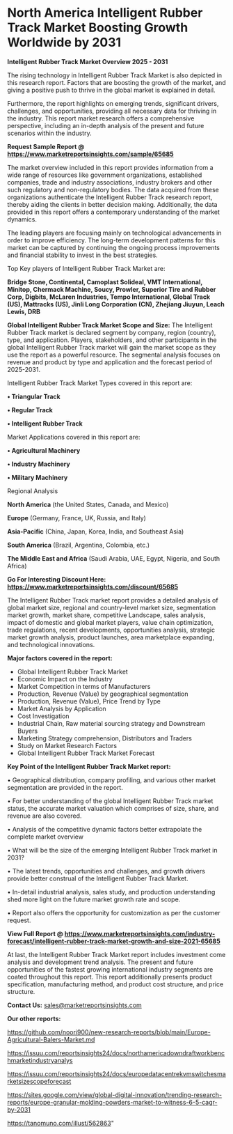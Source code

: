 # North America Intelligent Rubber Track Market Boosting Growth Worldwide by 2031

<Strong> Intelligent Rubber Track Market Overview 2025 - 2031</strong>

The rising technology in Intelligent Rubber Track Market is also depicted in this research report. Factors that are boosting the growth of the market, and giving a positive push to thrive in the global market is explained in detail.

Furthermore, the report highlights on emerging trends, significant drivers, challenges, and opportunities, providing all necessary data for thriving in the industry. This report market research offers a comprehensive perspective, including an in-depth analysis of the present and future scenarios within the industry.

<strong>Request Sample Report @ <a href=https://www.marketreportsinsights.com/sample/65685>https://www.marketreportsinsights.com/sample/65685</a></strong>

The market overview included in this report provides information from a wide range of resources like government organizations, established companies, trade and industry associations, industry brokers and other such regulatory and non-regulatory bodies. The data acquired from these organizations authenticate the Intelligent Rubber Track research report, thereby aiding the clients in better decision making. Additionally, the data provided in this report offers a contemporary understanding of the market dynamics.

The leading players are focusing mainly on technological advancements in order to improve efficiency. The long-term development patterns for this market can be captured by continuing the ongoing process improvements and financial stability to invest in the best strategies.

Top Key players of Intelligent Rubber Track Market are:

<strong>Bridge Stone, Continental, Camoplast Solideal, VMT International, Minitop, Chermack Machine, Soucy, Prowler, Superior Tire and Rubber Corp, Digbits, McLaren Industries, Tempo International, Global Track (US), Mattracks (US), Jinli Long Corporation (CN), Zhejiang Jiuyun, Leach Lewis, DRB</strong>

<strong><b>Global Intelligent Rubber Track Market Scope and Size:</b></strong>
The Intelligent Rubber Track market is declared segment by company, region (country), type, and application. Players, stakeholders, and other participants in the global Intelligent Rubber Track market will gain the market scope as they use the report as a powerful resource. The segmental analysis focuses on revenue and product by type and application and the forecast period of 2025-2031.

Intelligent Rubber Track Market Types covered in this report are:

<strong>• Triangular Track

• Regular Track

• Intelligent Rubber Track</strong>

Market Applications covered in this report are:

<strong>• Agricultural Machinery

• Industry Machinery

• Military Machinery</strong> 

Regional Analysis

<strong>North America</strong> (the United States, Canada, and Mexico)

<strong>Europe</strong> (Germany, France, UK, Russia, and Italy)

<strong>Asia-Pacific</strong> (China, Japan, Korea, India, and Southeast Asia)

<strong>South America</strong> (Brazil, Argentina, Colombia, etc.)

<strong>The Middle East and Africa</strong> (Saudi Arabia, UAE, Egypt, Nigeria, and South Africa)

<strong>Go For Interesting Discount Here: <a href=https://www.marketreportsinsights.com/discount/65685>https://www.marketreportsinsights.com/discount/65685</a></strong>

The Intelligent Rubber Track market report provides a detailed analysis of global market size, regional and country-level market size, segmentation market growth, market share, competitive Landscape, sales analysis, impact of domestic and global market players, value chain optimization, trade regulations, recent developments, opportunities analysis, strategic market growth analysis, product launches, area marketplace expanding, and technological innovations.

<strong><b>Major factors covered in the report:</b></strong>
<ul>
  <li>Global Intelligent Rubber Track Market </li>
  <li>Economic Impact on the Industry</li>
  <li>Market Competition in terms of Manufacturers</li>
  <li>Production, Revenue (Value) by geographical segmentation</li>
  <li>Production, Revenue (Value), Price Trend by Type</li>
  <li>Market Analysis by Application</li>
  <li>Cost Investigation</li>
  <li>Industrial Chain, Raw material sourcing strategy and Downstream Buyers</li>
  <li>Marketing Strategy comprehension, Distributors and Traders</li>
  <li>Study on Market Research Factors</li>
  <li>Global Intelligent Rubber Track Market Forecast</li>
</ul>

<strong><b>Key Point of the Intelligent Rubber Track Market report:</b></strong>

• Geographical distribution, company profiling, and various other market segmentation are provided in the report.

• For better understanding of the global Intelligent Rubber Track market status, the accurate market valuation which comprises of size, share, and revenue are also covered.

• Analysis of the competitive dynamic factors better extrapolate the complete market overview

• What will be the size of the emerging Intelligent Rubber Track market in 2031?

• The latest trends, opportunities and challenges, and growth drivers provide better construal of the Intelligent Rubber Track Market.

• In-detail industrial analysis, sales study, and production understanding shed more light on the future market growth rate and scope.

• Report also offers the opportunity for customization as per the customer request.

<strong><b>View Full Report @ <a href=https://www.marketreportsinsights.com/industry-forecast/intelligent-rubber-track-market-growth-and-size-2021-65685>https://www.marketreportsinsights.com/industry-forecast/intelligent-rubber-track-market-growth-and-size-2021-65685</a></b></strong>


At last, the Intelligent Rubber Track Market report includes investment come analysis and development trend analysis. The present and future opportunities of the fastest growing international industry segments are coated throughout this report. This report additionally presents product specification, manufacturing method, and product cost structure, and price structure.

<strong>Contact Us:</strong>
sales@marketreportsinsights.com

<strong>Our other reports:</strong>

<a href=https://github.com/noori900/new-research-reports/blob/main/Europe-Agricultural-Balers-Market.md>https://github.com/noori900/new-research-reports/blob/main/Europe-Agricultural-Balers-Market.md</a>

<a href=https://issuu.com/reportsinsights24/docs/northamericadowndraftworkbenchmarketindustryanalys>https://issuu.com/reportsinsights24/docs/northamericadowndraftworkbenchmarketindustryanalys</a>

<a href=https://issuu.com/reportsinsights24/docs/europedatacentrekvmswitchesmarketsizescopeforecast>https://issuu.com/reportsinsights24/docs/europedatacentrekvmswitchesmarketsizescopeforecast</a>

<a href=https://sites.google.com/view/global-digital-innovation/trending-research-reports/europe-granular-molding-powders-market-to-witness-6-5-cagr-by-2031>https://sites.google.com/view/global-digital-innovation/trending-research-reports/europe-granular-molding-powders-market-to-witness-6-5-cagr-by-2031</a>

<a href=https://tanomuno.com/illust/562863>https://tanomuno.com/illust/562863</a>"

